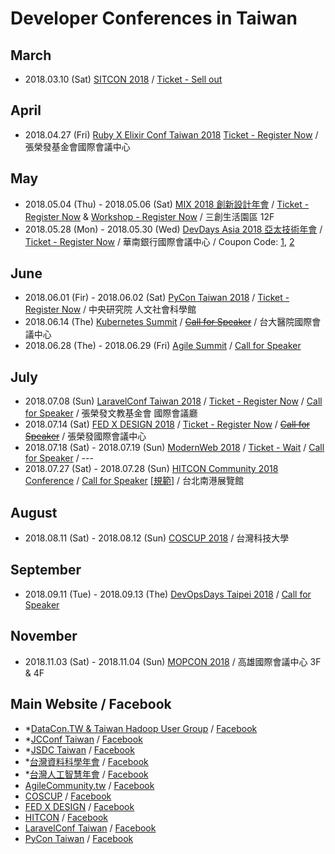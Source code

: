 # Developer Conferences in Taiwan

## March
  - 2018.03.10 (Sat) [SITCON 2018](http://sitcon.org/2018/#/) / [Ticket - Sell out](https://sitcon.kktix.cc/events/sitcon2018)

## April
  - 2018.04.27 (Fri) [Ruby X Elixir Conf Taiwan 2018](https://2018.rubyconf.tw/) [Ticket - Register Now](https://rubytaiwan.kktix.cc/events/rubyelixirconftaiwan2018?utm_source=officialsite) / 張榮發基金會國際會議中心

## May
  - 2018.05.04 (Thu) - 2018.05.06 (Sat) [MIX 2018 創新設計年會](http://mixconf.tw/) / [Ticket - Register Now](https://userxper.kktix.cc/events/mix-2018) & [Workshop - Register Now](https://userxper.kktix.cc/events/mix-2018-workshop) / 三創生活園區 12F
  - 2018.05.28 (Mon) - 2018.05.30 (Wed) [DevDays Asia 2018 亞太技術年會](https://www.microsoft.com/taiwan/events/2018devdays/) / [Ticket - Register Now](https://www.accupass.com/event/1802230727421714084630) / 華南銀行國際會議中心 / Coupon Code:  [1](https://www.facebook.com/groups/DevOpsTaiwan/permalink/1656928304394209/), [2](https://www.facebook.com/groups/laravel.tw/permalink/1671089109626798/)

## June
  - 2018.06.01 (Fir) - 2018.06.02 (Sat) [PyCon Taiwan 2018](https://tw.pycon.org) / [Ticket - Register Now](https://tw.pycon.org/2018/zh-hant/registration/ticket-info/) / 中央研究院 人文社會科學館
  - 2018.06.14 (The) [Kubernetes Summit](http://summit.ithome.com.tw/kubernetes/) / ~~[Call for Speaker](https://ithomeonline.typeform.com/to/IRAs67)~~ / 台大醫院國際會議中心
  - 2018.06.28 (The) - 2018.06.29 (Fri) [Agile Summit](http://summit.ithome.com.tw/agile/) / [Call for Speaker](https://ithomeonline.typeform.com/to/lVAogM)

## July
  - 2018.07.08 (Sun) [LaravelConf Taiwan 2018](https://laravelconf.tw/) / [Ticket - Register Now](https://laravel-dojo.kktix.cc/events/laravelconftw2018) / [Call for Speaker](https://medium.com/laraveldojo/laravelconf-taiwan-2018-call-for-presentations-b212cc7b249b) / 張榮發文教基金會 國際會議廳
  - 2018.07.14 (Sat) [FED X DESIGN 2018](http://2018.fedc.tw/) / [Ticket - Register Now](https://f2e.kktix.cc/events/fedc-2018) / ~~[Call for Speaker](https://www.facebook.com/groups/f2e.tw/permalink/1552232571480769/)~~ / 張榮發國際會議中心
  - 2018.07.18 (Sat) - 2018.07.19 (Sun) [ModernWeb 2018](http://modernweb.tw/) / [Ticket - Wait]() / [Call for Speaker](https://modernweb.tw/cfp/) / ---
  - 2018.07.27 (Sat) - 2018.07.28 (Sun) [HITCON Community 2018 Conference](https://hitcon.org/) / <!-- [Ticket - Wait]() /  -->[Call for Speaker](https://cfp2018.hitcon.org/zh/what-is-hitcon) [[規範](https://blog.hitcon.org/2018/03/hitcon-2018-cmt-cfp.html)] / 台北南港展覽館

## August
  - 2018.08.11 (Sat) - 2018.08.12 (Sun) [COSCUP 2018](https://2018.coscup.org/) / <!-- [Ticket - Wait]() / [Call for Speaker]() / -->台灣科技大學

## September
  - 2018.09.11 (Tue) - 2018.09.13 (The) [DevOpsDays Taipei 2018](https://devopsdays.tw/) / [Call for Speaker](https://ithomeonline.typeform.com/to/BWVLs2)

<!-- ## October -->

## November
  - 2018.11.03 (Sat) - 2018.11.04 (Sun) [MOPCON 2018](https://mopcon.org/2018/) / <!-- [Ticket - Wait]() / [Call for Speaker]() / -->高雄國際會議中心 3F & 4F

<!-- ## December -->

## Main Website / Facebook
  - *[DataCon.TW & Taiwan Hadoop User Group](https://www.facebook.com/groups/hadoop.tw/) / [Facebook](https://zh-tw.facebook.com/datacon.tw/)
  - *[JCConf Taiwan](http://jcconf.tw/) / [Facebook](https://www.facebook.com/groups/185338705012/)
  - *[JSDC Taiwan](http://jsdc.tw/) / [Facebook](https://www.facebook.com/JSDC.TW/)
  - *[台灣資料科學年會](http://datasci.tw/?conf=DS) / [Facebook](https://www.facebook.com/twdsconf)
  - *[台灣人工智慧年會](http://datasci.tw/?conf=AI) / [Facebook](https://www.facebook.com/twaiconf/)
  - [AgileCommunity.tw](http://agilecommunity.tw/) / [Facebook](https://www.facebook.com/AgileCommunity.tw/)
  - [COSCUP](https://coscup.org/) / [Facebook](https://www.facebook.com/coscup/)
  - [FED X DESIGN](http://www.fed.tw/) / [Facebook](https://www.facebook.com/groups/f2e.tw/)
  - [HITCON](https://blog.hitcon.org/) / [Facebook](https://zh-tw.facebook.com/HITCON)
  - [LaravelConf Taiwan](https://laravelconf.tw/) / [Facebook](https://zh-tw.facebook.com/laravelconftw/)
  - [PyCon Taiwan](https://tw.pycon.org) / [Facebook](https://zh-tw.facebook.com/pycontw/)
